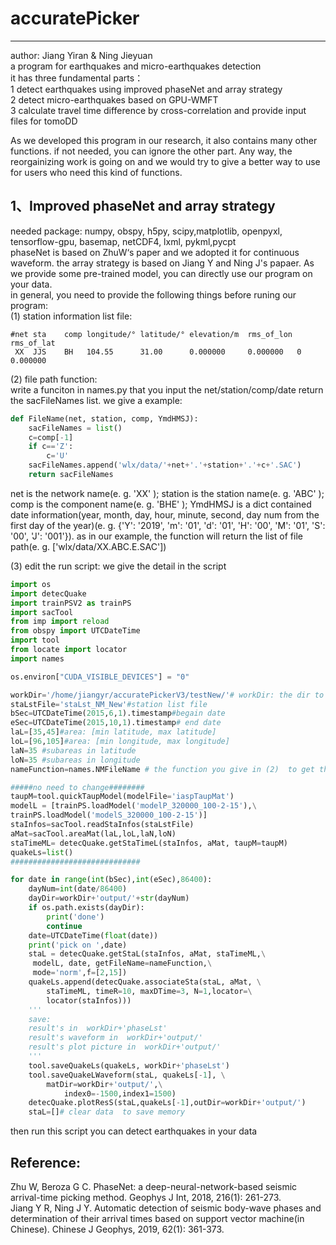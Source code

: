# accuratePicker  

---

author: Jiang Yiran & Ning Jieyuan  
a program for earthquakes and micro-earthquakes detection  
it has three fundamental parts：  
1 detect earthquakes using improved phaseNet and array strategy  
2 detect micro-earthquakes based on GPU-WMFT  
3 calculate travel time difference by cross-correlation  and provide input files for tomoDD

As we developed this program in our research, it also contains many other functions.  if not needed, you can ignore the other part. Any way, the reorgainizing work is going on and we would try to give a better way to use for users who need this kind of functions. 

## 1、Improved phaseNet and array strategy  

needed package: numpy, obspy, h5py, scipy,matplotlib, openpyxl, tensorflow-gpu, basemap, netCDF4, lxml, pykml,pycpt  
phaseNet is based on ZhuW‘s paper and we adopted it for continuous waveform. the array strategy is based on Jiang Y and Ning J's papaer. As we provide some pre-trained model, you can directly use our program on your data.  
in general, you need to provide the following things before runing our program:  
(1) station information list file:  

```
#net sta    comp longitude/° latitude/° elevation/m  rms_of_lon rms_of_lat
 XX  JJS    BH   104.55      31.00      0.000000     0.000000   0 0.000000  
```

 (2) file path function:  
 write a funciton in names.py that you input the net/station/comp/date return the sacFileNames list. we give a example:
```python
def FileName(net, station, comp, YmdHMSJ):
    sacFileNames = list()
    c=comp[-1]
    if c=='Z':
        c='U'
    sacFileNames.append('wlx/data/'+net+'.'+station+'.'+c+'.SAC')
    return sacFileNames
```
net is the network name(e. g. 'XX' ); station is the station name(e. g. 'ABC' ); comp is the component name(e. g. 'BHE' ); YmdHMSJ is a dict contained date information(year, month, day, hour, minute, second, day num from the first day of the year)(e. g. {'Y': '2019', 'm': '01', 'd': '01', 'H': '00', 'M': '01', 'S': '00', 'J': '001'}). as in our example, the function will return the list of file path(e. g. ['wlx/data/XX.ABC.E.SAC'])

(3) edit the run script:
we give the detail in the script
```python
import os
import detecQuake
import trainPSV2 as trainPS
import sacTool
from imp import reload
from obspy import UTCDateTime
import tool
from locate import locator
import names

os.environ["CUDA_VISIBLE_DEVICES"] = "0"

workDir='/home/jiangyr/accuratePickerV3/testNew/'# workDir: the dir to save the results
staLstFile='staLst_NM_New'#station list file
bSec=UTCDateTime(2015,6,1).timestamp#begain date
eSec=UTCDateTime(2015,10,1).timestamp# end date
laL=[35,45]#area: [min latitude, max latitude]
loL=[96,105]#area: [min longitude, max longitude]
laN=35 #subareas in latitude
loN=35 #subareas in longitude
nameFunction=names.NMFileName # the function you give in (2)  to get the file path  

#####no need to change########
taupM=tool.quickTaupModel(modelFile='iaspTaupMat')
modelL = [trainPS.loadModel('modelP_320000_100-2-15'),\
trainPS.loadModel('modelS_320000_100-2-15')]
staInfos=sacTool.readStaInfos(staLstFile)
aMat=sacTool.areaMat(laL,loL,laN,loN)
staTimeML= detecQuake.getStaTimeL(staInfos, aMat, taupM=taupM)
quakeLs=list()
#############################

for date in range(int(bSec),int(eSec),86400):
    dayNum=int(date/86400)
    dayDir=workDir+'output/'+str(dayNum)
    if os.path.exists(dayDir):
        print('done')
        continue
    date=UTCDateTime(float(date))
    print('pick on ',date)
    staL = detecQuake.getStaL(staInfos, aMat, staTimeML,\
     modelL, date, getFileName=nameFunction,\
     mode='norm',f=[2,15])
    quakeLs.append(detecQuake.associateSta(staL, aMat, \
        staTimeML, timeR=10, maxDTime=3, N=1,locator=\
        locator(staInfos)))
    '''
    save:
    result's in  workDir+'phaseLst'
    result's waveform in  workDir+'output/'
    result's plot picture in  workDir+'output/'
    '''
    tool.saveQuakeLs(quakeLs, workDir+'phaseLst')
    tool.saveQuakeLWaveform(staL, quakeLs[-1], \
        matDir=workDir+'output/',\
            index0=-1500,index1=1500)
    detecQuake.plotResS(staL,quakeLs[-1],outDir=workDir+'output/')
    staL=[]# clear data  to save memory
```

then run this script you can detect earthquakes in your data

## Reference:  
Zhu W, Beroza G C. PhaseNet: a deep-neural-network-based seismic arrival-time picking method. Geophys J Int, 2018, 216(1): 261-273.  
Jiang Y R, Ning J Y. Automatic detection of seismic body-wave phases and determination of their arrival times based on support vector machine(in Chinese). Chinese J Geophys, 2019, 62(1): 361-373.  
